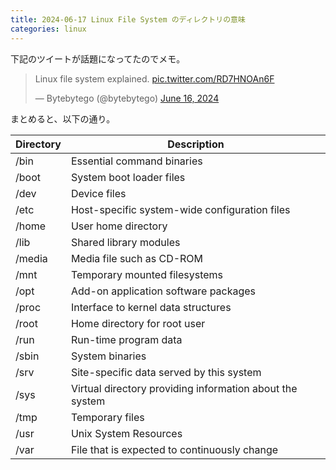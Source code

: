 ```yaml
---
title: 2024-06-17 Linux File System のディレクトリの意味
categories: linux
---
```


下記のツイートが話題になってたのでメモ。

<blockquote class="twitter-tweet"><p lang="en" dir="ltr">Linux file system explained. <a href="https://t.co/RD7HNOAn6F">pic.twitter.com/RD7HNOAn6F</a></p>&mdash; Bytebytego (@bytebytego) <a href="https://twitter.com/bytebytego/status/1802216296387690697?ref_src=twsrc%5Etfw">June 16, 2024</a></blockquote> <script async src="https://platform.twitter.com/widgets.js" charset="utf-8"></script>

まとめると、以下の通り。

| Directory | Description                                      |
|-----------|--------------------------------------------------|
| /bin      | Essential command binaries                       |
| /boot     | System boot loader files                         |
| /dev      | Device files                                     |
| /etc      | Host-specific system-wide configuration files    |
| /home     | User home directory                              |
| /lib      | Shared library modules                           |
| /media    | Media file such as CD-ROM                        |
| /mnt      | Temporary mounted filesystems                    |
| /opt      | Add-on application software packages             |
| /proc     | Interface to kernel data structures              |
| /root     | Home directory for root user                     |
| /run      | Run-time program data                            |
| /sbin     | System binaries                                  |
| /srv      | Site-specific data served by this system         |
| /sys      | Virtual directory providing information about the system |
| /tmp      | Temporary files                                  |
| /usr      | Unix System Resources                            |
| /var      | File that is expected to continuously change     |
